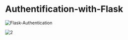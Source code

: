 # Authentification-with-Flask


![Flask-Authentication](https://user-images.githubusercontent.com/42389395/161794005-aeabbb6a-2fdd-4c17-b1dd-db21bb0d74b0.png)


![2](https://user-images.githubusercontent.com/42389395/161794229-0622621d-f4e0-497c-be6c-043b90a60bfd.png)



